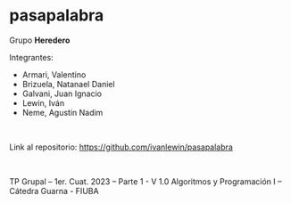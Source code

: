 # pasapalabra

Grupo **Heredero**

Integrantes:
* Armari, Valentino
* Brizuela, Natanael Daniel
* Galvani, Juan Ignacio
* Lewin, Iván
* Neme, Agustin Nadim

<br>

Link al repositorio: https://github.com/ivanlewin/pasapalabra

<br>

TP Grupal – 1er. Cuat. 2023 – Parte 1 - V 1.0 Algoritmos y Programación I – Cátedra Guarna - FIUBA
